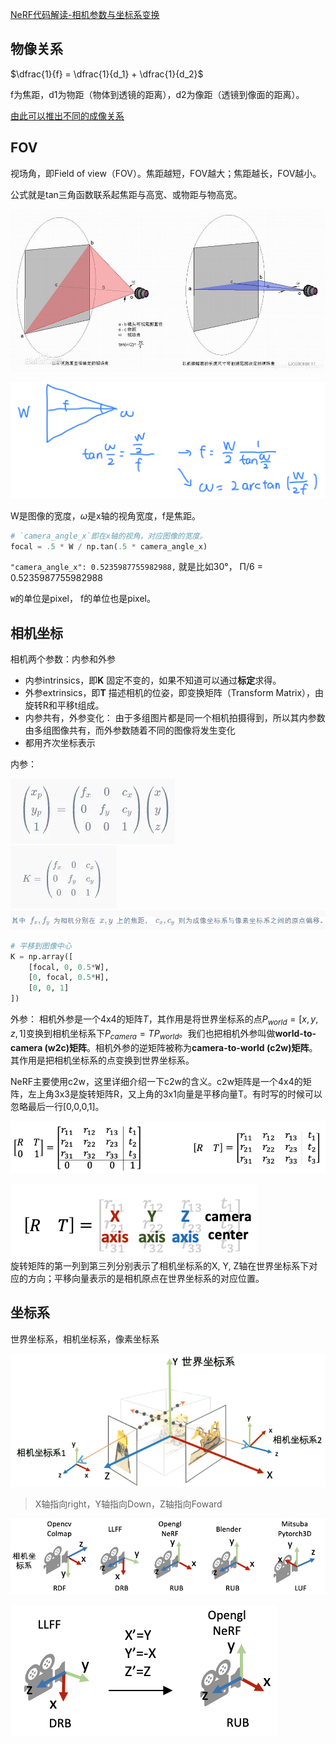 [NeRF代码解读-相机参数与坐标系变换](https://zhuanlan.zhihu.com/p/593204605)

## 物像关系

$\dfrac{1}{f} = \dfrac{1}{d_1} + \dfrac{1}{d_2}$

f为焦距，d1为物距（物体到透镜的距离），d2为像距（透镜到像面的距离）。

[由此可以推出不同的成像关系](https://www.zhihu.com/question/38929736/answer/2327108553)

## FOV
视场角，即Field of view（FOV）。焦距越短，FOV越大；焦距越长，FOV越小。

公式就是tan三角函数联系起焦距与高宽、或物距与物高宽。

![图 1](../images/42233c45b2aac9127c39b30870163a7a6cf81a6e7bb3da56bc8c1d73973a5155.png)  


![图 1](../images/2db836f5a66a8f1a2111baafb5742a7a286a6c8225ec8e6db47c299d391556fc.png)  

  W是图像的宽度，$\omega$是x轴的视角宽度，f是焦距。
```python
# `camera_angle_x`即在x轴的视角，对应图像的宽度。
focal = .5 * W / np.tan(.5 * camera_angle_x)

```
`"camera_angle_x": 0.5235987755982988,` 就是比如30°， Π/6 = 0.5235987755982988

`W`的单位是pixel， f的单位也是pixel。

## 相机坐标

相机两个参数：内参和外参
- 内参intrinsics，即**K**
    固定不变的，如果不知道可以通过**标定**求得。
- 外参extrinsics，即**T**
    描述相机的位姿，即变换矩阵（Transform Matrix），由旋转R和平移t组成。
- 内参共有，外参变化：
    由于多组图片都是同一个相机拍摄得到，所以其内参数由多组图像共有，而外参数随着不同的图像将发生变化
- 都用齐次坐标表示
  

内参：

![图 1](../images/02b6dfb44b504e580ef2310b0d31a35d373315955bd015030b909f02a60930d5.png)  
![图 2](../images/96bc53ad80a74e6f18c6d1e53ff8c902ef7ff579dfcae343d9447b55513c83d7.png)  
![图 3](../images/114fc6203fd25de747d5f21f986407a23ab0b7b0147e94825892b53f7bf97b55.png)  

```python
# 平移到图像中心
K = np.array([
    [focal, 0, 0.5*W],
    [0, focal, 0.5*H],
    [0, 0, 1]
])
```

外参：
相机外参是一个4x4的矩阵$T$，其作用是将世界坐标系的点$P_{world}=[x,y,z,1]$变换到相机坐标系下$P_{camera}=TP_{world}$。我们也把相机外参叫做**world-to-camera (w2c)矩阵**。相机外参的逆矩阵被称为**camera-to-world (c2w)矩阵**。其作用是把相机坐标系的点变换到世界坐标系。

NeRF主要使用c2w，这里详细介绍一下c2w的含义。c2w矩阵是一个4x4的矩阵，左上角3x3是旋转矩阵R，又上角的3x1向量是平移向量T。有时写的时候可以忽略最后一行[0,0,0,1]。



![图 6](../images/1d0fc5c458d0b57f2cec5dc3607ddb3344d04b0477efe23591bb0b3a9a3283a2.png)  


![图 7](../images/c2b2c7aff71ab6c0053f2367b48b604c39093e0134a9f8d8f2b46afc01b6b0d0.png)  
旋转矩阵的第一列到第三列分别表示了相机坐标系的X, Y, Z轴在世界坐标系下对应的方向；平移向量表示的是相机原点在世界坐标系的对应位置。

## 坐标系

世界坐标系，相机坐标系，像素坐标系

![图 4](../images/f543774d2d57cb991abf472608bf10221a356f9e287b95aad9a49a5d7548670f.png)  

> X轴指向right，Y轴指向Down，Z轴指向Foward

![图 5](../images/171650a86fa2620789dad672d5f50e3c45cafe8dc748c840b9464d481b48545b.png)  

![图 8](../images/2c5ea1444f1a3c889a7031adb86d496845824931637e11f01f3efd54853b303c.png)  
